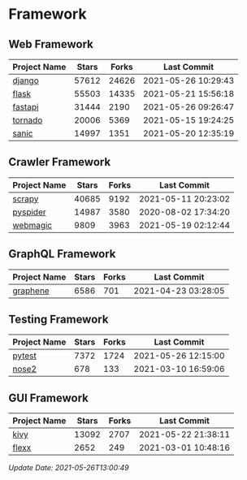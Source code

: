 # Framework

## Web Framework
| Project Name | Stars | Forks | Last Commit |
| ------------ | ----- | ----- | ----------- |
| [django](https://github.com/django/django) | 57612 | 24626 | 2021-05-26 10:29:43 |
| [flask](https://github.com/pallets/flask) | 55503 | 14335 | 2021-05-21 15:56:18 |
| [fastapi](https://github.com/tiangolo/fastapi) | 31444 | 2190 | 2021-05-26 09:26:47 |
| [tornado](https://github.com/tornadoweb/tornado) | 20006 | 5369 | 2021-05-15 19:24:25 |
| [sanic](https://github.com/sanic-org/sanic) | 14997 | 1351 | 2021-05-20 12:35:19 |

## Crawler Framework
| Project Name | Stars | Forks | Last Commit |
| ------------ | ----- | ----- | ----------- |
| [scrapy](https://github.com/scrapy/scrapy) | 40685 | 9192 | 2021-05-11 20:23:02 |
| [pyspider](https://github.com/binux/pyspider) | 14987 | 3580 | 2020-08-02 17:34:20 |
| [webmagic](https://github.com/code4craft/webmagic) | 9809 | 3963 | 2021-05-19 02:12:44 |

## GraphQL Framework
| Project Name | Stars | Forks | Last Commit |
| ------------ | ----- | ----- | ----------- |
| [graphene](https://github.com/graphql-python/graphene) | 6586 | 701 | 2021-04-23 03:28:05 |

## Testing Framework
| Project Name | Stars | Forks | Last Commit |
| ------------ | ----- | ----- | ----------- |
| [pytest](https://github.com/pytest-dev/pytest) | 7372 | 1724 | 2021-05-26 12:15:00 |
| [nose2](https://github.com/nose-devs/nose2) | 678 | 133 | 2021-03-10 16:59:06 |

## GUI Framework
| Project Name | Stars | Forks | Last Commit |
| ------------ | ----- | ----- | ----------- |
| [kivy](https://github.com/kivy/kivy) | 13092 | 2707 | 2021-05-22 21:38:11 |
| [flexx](https://github.com/flexxui/flexx) | 2652 | 249 | 2021-03-01 10:48:16 |

*Update Date: 2021-05-26T13:00:49*